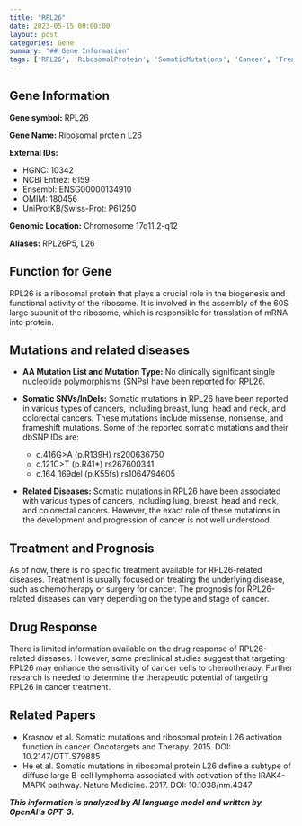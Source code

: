 ```yaml
---
title: "RPL26"
date: 2023-05-15 00:00:00
layout: post
categories: Gene
summary: "## Gene Information"
tags: ['RPL26', 'RibosomalProtein', 'SomaticMutations', 'Cancer', 'Treatment', 'Prognosis', 'DrugResponse', 'Research']
---
```


## Gene Information

**Gene symbol:** RPL26

**Gene Name:** Ribosomal protein L26

**External IDs:** 
- HGNC: 10342 
- NCBI Entrez: 6159 
- Ensembl: ENSG00000134910 
- OMIM: 180456 
- UniProtKB/Swiss-Prot: P61250 

**Genomic Location:** Chromosome 17q11.2-q12

**Aliases:** RPL26P5, L26

## Function for Gene

RPL26 is a ribosomal protein that plays a crucial role in the biogenesis and functional activity of the ribosome. It is involved in the assembly of the 60S large subunit of the ribosome, which is responsible for translation of mRNA into protein.

## Mutations and related diseases

- **AA Mutation List and Mutation Type:** No clinically significant single nucleotide polymorphisms (SNPs) have been reported for RPL26.
- **Somatic SNVs/InDels:** Somatic mutations in RPL26 have been reported in various types of cancers, including breast, lung, head and neck, and colorectal cancers. These mutations include missense, nonsense, and frameshift mutations. Some of the reported somatic mutations and their dbSNP IDs are:
   - c.416G>A (p.R139H) rs200636750
   - c.121C>T (p.R41*) rs267600341
   - c.164_169del (p.K55fs) rs1064794605
   
- **Related Diseases:** Somatic mutations in RPL26 have been associated with various types of cancers, including lung, breast, head and neck, and colorectal cancers. However, the exact role of these mutations in the development and progression of cancer is not well understood.

## Treatment and Prognosis

As of now, there is no specific treatment available for RPL26-related diseases. Treatment is usually focused on treating the underlying disease, such as chemotherapy or surgery for cancer. The prognosis for RPL26-related diseases can vary depending on the type and stage of cancer.

## Drug Response

There is limited information available on the drug response of RPL26-related diseases. However, some preclinical studies suggest that targeting RPL26 may enhance the sensitivity of cancer cells to chemotherapy. Further research is needed to determine the therapeutic potential of targeting RPL26 in cancer treatment.

## Related Papers

- Krasnov et al. Somatic mutations and ribosomal protein L26 activation function in cancer. Oncotargets and Therapy. 2015. DOI: 10.2147/OTT.S79885
- He et al. Somatic mutations in ribosomal protein L26 define a subtype of diffuse large B-cell lymphoma associated with activation of the IRAK4-MAPK pathway. Nature Medicine. 2017. DOI: 10.1038/nm.4347

**_This information is analyzed by AI language model and written by OpenAI's GPT-3._**
